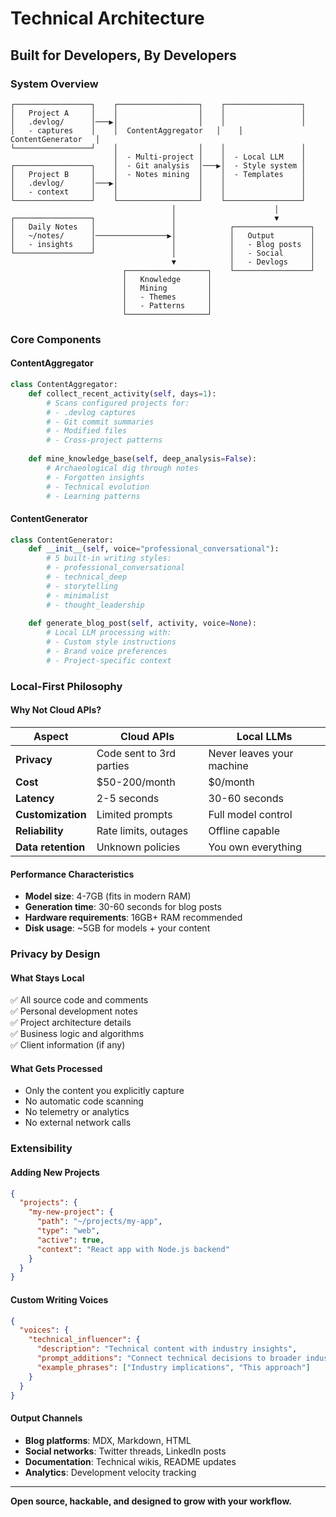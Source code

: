 # Technical Architecture

## Built for Developers, By Developers

### System Overview
```
┌─────────────────┐    ┌──────────────────┐    ┌─────────────────┐
│   Project A     │    │                  │    │                 │
│   .devlog/      │───▶│                  │    │                 │
│   - captures    │    │  ContentAggregator   │    │   ContentGenerator   │
└─────────────────┘    │                  │    │                 │
                       │  - Multi-project │    │  - Local LLM    │
┌─────────────────┐    │  - Git analysis  │───▶│  - Style system │
│   Project B     │    │  - Notes mining  │    │  - Templates    │
│   .devlog/      │───▶│                  │    │                 │
│   - context     │    │                  │    │                 │
└─────────────────┘    └──────────────────┘    └─────────────────┘
                                    │                      │
┌─────────────────┐                 │                      ▼
│   Daily Notes   │                 │            ┌─────────────────┐
│   ~/notes/      │────────────────▶│            │   Output        │
│   - insights    │                 │            │   - Blog posts  │
└─────────────────┘                 │            │   - Social      │
                                    ▼            │   - Devlogs     │
                         ┌──────────────────┐    └─────────────────┘
                         │   Knowledge      │
                         │   Mining         │
                         │   - Themes       │
                         │   - Patterns     │
                         └──────────────────┘
```

### Core Components

#### ContentAggregator
```python
class ContentAggregator:
    def collect_recent_activity(self, days=1):
        # Scans configured projects for:
        # - .devlog captures
        # - Git commit summaries  
        # - Modified files
        # - Cross-project patterns
        
    def mine_knowledge_base(self, deep_analysis=False):
        # Archaeological dig through notes
        # - Forgotten insights
        # - Technical evolution
        # - Learning patterns
```

#### ContentGenerator  
```python
class ContentGenerator:
    def __init__(self, voice="professional_conversational"):
        # 5 built-in writing styles:
        # - professional_conversational
        # - technical_deep
        # - storytelling  
        # - minimalist
        # - thought_leadership
        
    def generate_blog_post(self, activity, voice=None):
        # Local LLM processing with:
        # - Custom style instructions
        # - Brand voice preferences
        # - Project-specific context
```

### Local-First Philosophy

#### Why Not Cloud APIs?
| Aspect | Cloud APIs | Local LLMs |
|--------|------------|-------------|
| **Privacy** | Code sent to 3rd parties | Never leaves your machine |
| **Cost** | $50-200/month | $0/month |
| **Latency** | 2-5 seconds | 30-60 seconds |
| **Customization** | Limited prompts | Full model control |
| **Reliability** | Rate limits, outages | Offline capable |
| **Data retention** | Unknown policies | You own everything |

#### Performance Characteristics
- **Model size**: 4-7GB (fits in modern RAM)
- **Generation time**: 30-60 seconds for blog posts
- **Hardware requirements**: 16GB+ RAM recommended
- **Disk usage**: ~5GB for models + your content

### Privacy by Design

#### What Stays Local
✅ All source code and comments  
✅ Personal development notes  
✅ Project architecture details  
✅ Business logic and algorithms  
✅ Client information (if any)  

#### What Gets Processed
- Only the content you explicitly capture
- No automatic code scanning
- No telemetry or analytics
- No external network calls

### Extensibility

#### Adding New Projects
```json
{
  "projects": {
    "my-new-project": {
      "path": "~/projects/my-app",
      "type": "web",
      "active": true,
      "context": "React app with Node.js backend"
    }
  }
}
```

#### Custom Writing Voices
```json
{
  "voices": {
    "technical_influencer": {
      "description": "Technical content with industry insights",
      "prompt_additions": "Connect technical decisions to broader industry trends...",
      "example_phrases": ["Industry implications", "This approach"]
    }
  }
}
```

#### Output Channels
- **Blog platforms**: MDX, Markdown, HTML
- **Social networks**: Twitter threads, LinkedIn posts
- **Documentation**: Technical wikis, README updates
- **Analytics**: Development velocity tracking

---

**Open source, hackable, and designed to grow with your workflow.** 